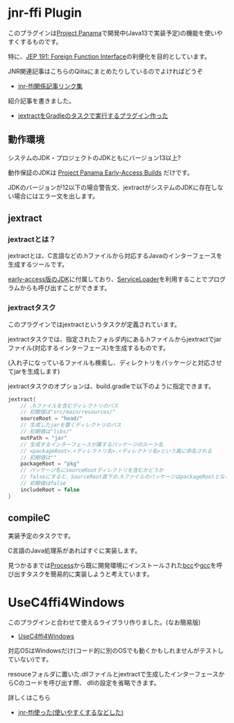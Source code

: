 # jnr-ffi Plugin
このプラグインは[Project Panama](https://openjdk.java.net/projects/panama/)で開発中(Java13で実装予定)の機能を使いやすくするものです。

特に、[JEP 191: Foreign Function Interface](https://openjdk.java.net/jeps/191)の利便化を目的としています。

JNR関連記事はこちらのQiitaにまとめたりしているのでよければどうぞ

+ [jnr-ffi関係記事リンク集](https://qiita.com/Kakky/items/bce3d6c9c47899b000a3)

紹介記事を書きました。

+ [jextractをGradleのタスクで実行するプラグイン作った](https://qiita.com/Kakky/items/56a8f5bb14ae9080fee7)

## 動作環境
システムのJDK・プロジェクトのJDKともにバージョン13以上?

動作保証のJDKは [Project Panama Early-Access Builds](http://jdk.java.net/panama/)
だけです。

JDKのバージョンが12以下の場合警告文、jextractがシステムのJDKに存在しない場合にはエラー文を出します。

## jextract

### jextractとは？

jextractとは、C言語などの.hファイルから対応するJavaのインターフェースを生成するツールです。

[early-access版のJDK](http://jdk.java.net/panama/)に付属しており、[ServiceLoader](https://docs.oracle.com/javase/jp/10/docs/api/java/util/ServiceLoader.html)を利用することでプログラムからも呼び出すことができます。

### jextractタスク
このプラグインではjextractというタスクが定義されています。

jextractタスクでは、指定されたフォルダ内にある.hファイルからjextractでjarファイル(対応するインターフェース)を生成するものです。

(入れ子になっているファイルも検索し、ディレクトリをパッケージと対応させてjarを生成します)

jextractタスクのオプションは、build.gradleで以下のように指定できます。

```groovy:build.gradle
jextract{
    // .hファイルを含むディレクトリのパス
    // 初期値は"src/main/resources/"
    sourceRoot = "head/"
    // 生成したjarを置くディレクトリのパス
    // 初期値は"libs/"
    outPath = "jar"
    // 生成するインターフェースが属するパッケージのルート名
    // <packageRoot>.<ディレクトリ名>.<ディレクトリ名>という風に命名される
    // 初期値は""
    packageRoot = "pkg"
    // パッケージ名にsourceRootディレクトリを含むかどうか
    // falseにすると、SourceRoot直下の.hファイルのパッケージはpackageRootとなる
    // 初期値はfalse
    includeRoot = false
}
```

## compileC
実装予定のタスクです。

C言語のJava処理系があればすぐに実装します。

見つかるまでは[Process](https://docs.oracle.com/javase/jp/10/docs/api/java/lang/Process.html)から既に開発環境にインストールされた[bcc](https://www.mlab.im.dendai.ac.jp/ic2/webdesign/web/tool/bcc/)や[gcc](http://gcc.gnu.org/)を呼び出すタスクを簡易的に実装しようと考えています。

# UseC4ffi4Windows
このプラグインと合わせて使えるライブラリ作りました。(なお簡易版)

+ [UseC4ffi4Windows](https://github.com/Javakky/UseC4ffi4Windows)

対応OSはWindowsだけ(コード的に別のOSでも動くかもしれませんがテストしていない)です。

resouceフォルダに置いた.dllファイルとjextractで生成したインターフェースからCのコードを呼び出す際、
dllの設定を省略できます。

詳しくはこちら
+ [jnr-ffi使った(使いやすくするなどした)](https://qiita.com/Kakky/items/a54ccc68365707765a5a)